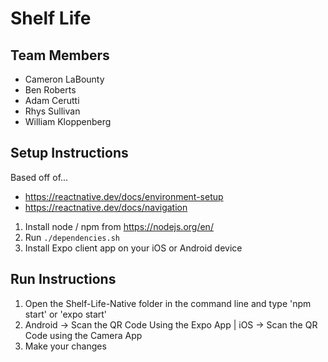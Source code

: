 # Shelf Life

## Team Members
- Cameron LaBounty
- Ben Roberts
- Adam Cerutti
- Rhys Sullivan
- William Kloppenberg

## Setup Instructions
Based off of...
- https://reactnative.dev/docs/environment-setup
- https://reactnative.dev/docs/navigation

1. Install node / npm from https://nodejs.org/en/
2. Run `./dependencies.sh`
3. Install Expo client app on your iOS or Android device

## Run Instructions
1. Open the Shelf-Life-Native folder in the command line and type 'npm start' or 'expo start'
2. Android -> Scan the QR Code Using the Expo App | iOS -> Scan the QR Code using the Camera App
3. Make your changes